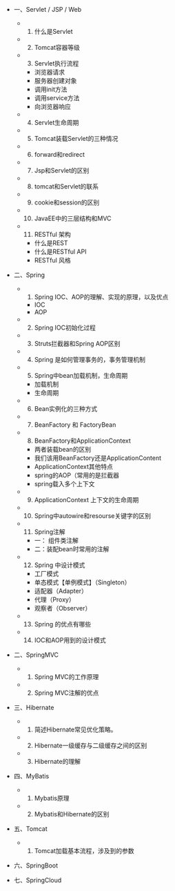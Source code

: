 - 一、Servlet / JSP / Web
  - 1. 什么是Servlet
  - 2. Tomcat容器等级
  - 3. Servlet执行流程
    - 浏览器请求
    - 服务器创建对象
    - 调用init方法
    - 调用service方法
    - 向浏览器响应
  - 4. Servlet生命周期
  - 5. Tomcat装载Servlet的三种情况
  - 6. forward和redirect
  - 7. Jsp和Servlet的区别
  - 8. tomcat和Servlet的联系
  - 9. cookie和session的区别
  - 10. JavaEE中的三层结构和MVC
  - 11. RESTful 架构
    - 什么是REST
    - 什么是RESTful API
    - RESTful 风格
- 二、Spring
  - 1. Spring IOC、AOP的理解、实现的原理，以及优点
    - IOC
    - AOP
  - 2. Spring IOC初始化过程
  - 3. Struts拦截器和Spring AOP区别
  - 4. Spring 是如何管理事务的，事务管理机制
  - 5. Spring中bean加载机制，生命周期
    - 加载机制
    - 生命周期
  - 6. Bean实例化的三种方式
  - 7. BeanFactory 和 FactoryBean
  - 8. BeanFactory和ApplicationContext
    - 两者装载bean的区别
    - 我们该用BeanFactory还是ApplicationContent
    - ApplicationContext其他特点
    - spring的AOP（常用的是拦截器
    - spring载入多个上下文
  - 9. ApplicationContext 上下文的生命周期
  - 10. Spring中autowire和resourse关键字的区别
  - 11. Spring注解
    - 一： 组件类注解
    - 二：装配bean时常用的注解
  - 12. Spring 中设计模式
    - 工厂模式
    - 单态模式【单例模式】（Singleton）
    - 适配器（Adapter）
    - 代理（Proxy）
    - 观察者（Observer）
  - 13. Spring 的优点有哪些
  - 14. IOC和AOP用到的设计模式
- 二、SpringMVC
  - 1. Spring MVC的工作原理
  - 2. Spring MVC注解的优点
- 三、Hibernate
  - 1. 简述Hibernate常见优化策略。
  - 2. Hibernate一级缓存与二级缓存之间的区别
  - 3. Hibernate的理解
- 四、MyBatis
  - 1. Mybatis原理
  - 2. Mybatis和Hibernate的区别
- 五、Tomcat

  - 1. Tomcat加载基本流程，涉及到的参数
- 六、SpringBoot
- 七、SpringCloud
